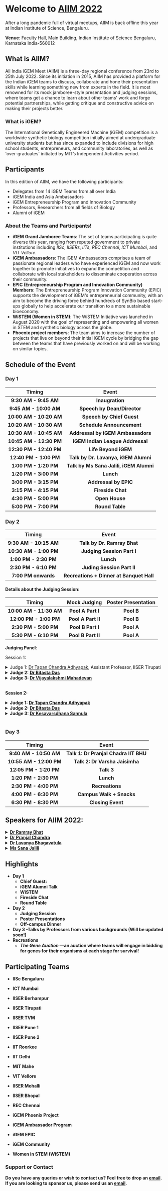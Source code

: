 
<div class="typewriter">
 <h1>Welcome to <a href="https://igem-iisc.github.io/AIIM2022/"> AIIM 2022</a></h1>
</div>

After a long pandemic full of virtual meetups, AIIM is back offline this year at Indian Institute of Science, Bengaluru.

**Venue**: Faculty Hall, Main Building, Indian Institute of Science Bengaluru, Karnataka India-560012 

## What is AIIM?
All India iGEM Meet (AIIM) is a three-day regional conference from 23rd to 25th July 2022. Since its initiation in 2015, AIIM has provided a platform for the Indian iGEM teams to discuss, collaborate and hone their presentation skills while learning something new from experts in the field. It is most renowned for its mock jamboree-style presentation and judging sessions, where teams get a chance to learn about other teams' work and forge potential partnerships, while getting critique and constructive advice on making their projects better.

### What is iGEM?

The International Genetically Engineered Machine (iGEM) competition is a worldwide synthetic biology competition initially aimed at undergraduate university students but has since expanded to include divisions for high school students, entrepreneurs, and community laboratories, as well as 'over-graduates' initiated by MIT’s Independent Activities period.

## Participants

In this edition of AIIM, we have the following participants:

- Delegates from 14 iGEM Teams from all over India
- iGEM India and Asia Ambassadors
- iGEM Entrepreneurship Program and Innovation Community 
- Professors, Researchers from all fields of Biology
- Alumni of iGEM

### About the Teams and Participants!

- **iGEM Grand Jamboree Teams**: The set of teams participating is quite diverse this year, ranging from reputed government to private institutions including _IISc_, _IISERs_, _IITs_, _REC Chennai_, _ICT Mumbai_, and _VIT Vellore_. 
- **iGEM Ambassadors**: The iGEM Ambassadors comprises a team of passionate regional leaders who have experienced iGEM and now work together to promote initiatives to expand the competition and collaborate with local stakeholders to disseminate cooperation across their community. 
- **EPIC (Entrepreneurship Program and Innovation Community) Members**: The Entrepreneurship Program Innovation Community (EPIC) supports the development of iGEM's entrepreneurial community, with an aim to become the driving force behind hundreds of SynBio based start-ups globally to help accelerate our transition to a more 
sustainable bioeconomy. 
- **WiSTEM (Women in STEM)**: The WiSTEM Initiative was launched in August 2020 with the goal of representing and empowering all women in STEM and synthetic biology across the globe. 
- **Phoenix project members**: The team aims to increase the number of projects that live on beyond their initial iGEM cycle by bridging the gap between the teams that have previously worked on and will be working on similar topics.


## Schedule of the Event

### Day 1

| **Timing** | **Event** |
| :------: | :------: |
| **9:30 AM - 9:45 AM** | **Inaugration** |
| **9:45 AM - 10:00 AM** | **Speech by Dean/Director** |
| **10:00 AM - 10:20 AM** | **Speech by Chief Guest** |
| **10:20 AM - 10:30 AM** | **Schedule Announcement** |
| **10:30 AM - 10:45 AM** | **Addressal by iGEM Ambassadors** |
| **10:45 AM - 12:30 PM** | **iGEM Indian League Addressal** |
| **12:30 PM - 12:40 PM** | **Life Beyond iGEM** |
| **12:40 PM - 1:00 PM** | **Talk by Dr. Lavanya, iGEM Alumni** |
| **1:00 PM - 1:20 PM** | **Talk by Ms Sana Jalili, iGEM Alumni** |
| **1:20 PM - 3:00 PM** | **Lunch** |
| **3:00 PM - 3:15 PM** | **Addressal by EPIC** |
| **3:15 PM - 4:15 PM** | **Fireside Chat** |
| **4:30 PM - 5:00 PM** | **Open House** |
| **5:00 PM - 7:00 PM** | **Round Table** |

### Day 2

| **Timing** | **Event** |
| :------: | :------: |
| **9:30 AM - 10:15 AM**| **Talk by Dr. Ramray Bhat** |
| **10:30 AM - 1:00 PM** | **Judging Session Part I** |
| **1:00 PM - 2:30 PM** | **Lunch** |
| **2:30 PM - 6:10 PM** | **Juding Session Part II** |
| **7:00 PM onwards** | **Recreations + Dinner at Banquet Hall** |

<h4>Details about the Judging Session:</h4>

| **Timing** | **Mock Judging** | **Poster Presentation** |
| :------: | :------: | :------: |
| **10:00 AM - 11:30 AM** | **Pool A Part I** | **Pool B** |
| **12:00 PM - 1:00 PM** | **Pool A Part II** | **Pool B** |
| **2:30 PM - 5:00 PM** | **Pool B Part I** | **Pool A** |
| **5:30 PM - 6:10 PM** | **Pool B Part II** | **Pool A** |

**Judging Panel**:

Session 1:

 <details>
 <summary>Judge 1: <a href="http://www.iisertirupati.ac.in/faculty/adhyapak/adhyapak.php">Dr Tapan Chandra Adhyapak</a>, Assistant Professor, IISER Tirupati </summary>
 
<img alt="Tapan Chandra Adhyapak" src="https://static.wixstatic.com/media/0578bc_a9f50c2f4f464b11b1e80e1efb0e8dc5~mv2.jpg/v1/fill/w_334,h_253,al_c,q_80,usm_0.66_1.00_0.01,enc_auto/0578bc_a9f50c2f4f464b11b1e80e1efb0e8dc5~mv2.jpg"><br>
<b>Position:<b> Assistant Professor<br>
<b>Affiliation:<b> Department of Physics, IISER Tirupati<br>
<b>Research Interests:<b> Physics of Active Particles, Nonequilibirium Statistical Physics, Driven Soft Biological Systems<br>
</details>

 <details><summary>Judge 2: <a href="https://iisc.ac.in/arting-science/dr-bitasta-das/">Dr Bitasta Das</a></summary>
 

<b>Position:<b> Senior Editorial Assistant and UG-Instructor (Humanities)<br>
<b>Affiliation:<b> Indian Institute of Science, Bengaluru<br>
 <img alt="Bitasta Das" src="https://iisc.ac.in/wp-content/uploads/2016/12/Bitasta-Das-300x246.jpg"><br>
 </details>
 
<details><summary>Judge 3: <a href="https://www.ibab.ac.in/research/vijayalakshmi-mahadevan/">Dr Vijayalakshmi Mahadevan</a></summary>

<b>Position:<b> Professor, Epigenetics and Image Informatics<br>
<b>Affiliation:<b> Institute of Bioinformatics and Applied Biotechnology, BioTech Park, Bengaluru<br>
<b>Research Interests:<b> Chromatin and Epigenetics, Disease Epigenetics, p53 mutations in cancer, epigenetic inhibitors, cancer epigenetics, imaging, machine learning<br>
 <img alt="Vijalaksmhi Mahadevan" src="https://www.ibab.ac.in/wp-content/uploads/2019/04/Vijayalakshmi-Mahadevan-1.jpg"><br>
</details>
<br>

Session 2:
 
<details><summary>Judge 1: <a href="http://www.iisertirupati.ac.in/faculty/adhyapak/adhyapak.php">Dr Tapan Chandra Adhyapak</a></summary>

<b>Position:<b> Assistant Professor<br>
<b>Affiliation:<b> Department of Physics, IISER Tirupati<br>
<b>Research Interests:<b> Physics of Active Particles, Nonequilibirium Statistical Physics, Driven Soft Biological Systems<br>
<img alt="Tapan Chandra Adhyapak" src="https://static.wixstatic.com/media/0578bc_a9f50c2f4f464b11b1e80e1efb0e8dc5~mv2.jpg/v1/fill/w_334,h_253,al_c,q_80,usm_0.66_1.00_0.01,enc_auto/0578bc_a9f50c2f4f464b11b1e80e1efb0e8dc5~mv2.jpg"><br>
</details>
 
<details><summary>Judge 2: <a href="https://iisc.ac.in/arting-science/dr-bitasta-das/">Dr Bitasta Das</a></summary>
 
<b>Position:<b> Senior Editorial Assistant and UG-Instructor (Humanities)<br>
<b>Affiliation:<b> Indian Institute of Science, Bengaluru<br>
<img alt="Bitasta Das" src="https://iisc.ac.in/wp-content/uploads/2016/12/Bitasta-Das-300x246.jpg"><br>
</details>
   
<details><summary>Judge 3: <a href="https://biochem.iisc.ac.in/kesavardana-sannula.php">Dr Kesavarsdhana Sannula</a></summary>

<b>Position:<b> Assistant Professor<br>
<b>Affiliation:<b> Department of Biochemistry, Indian Institute of Science, Bengaluru<br>
<b>Research Interests:<b> Mechanisms of Innate Immune Sensing, Inflammation and Cell Death; How RNA Virus-Host interactions determine host-specific immunopathology or immune tolerance; evolution of immune evasion traits in RNA viruses<br>
<img alt="Keshavardhan Sannula" src="https://kesavlab.files.wordpress.com/2021/04/img_20210406_165518-1.jpg"><br>
</details>
<br>

### Day 3

| **Timing** | **Event** |
| :------: | :------: |
| **9:40 AM - 10:50 AM** | **Talk 1: Dr Pranjal Chadra IIT BHU** |
| **10:55 AM - 12:00 PM** | **Talk 2: Dr Varsha Jaisimha** |
| **12:05 PM - 1:20 PM** | **Talk 3** |
| **1:20 PM - 2:30 PM** | **Lunch** |
| **2:30 PM - 4:00 PM** | **Recreations** |
| **4:00 PM - 6:30 PM** | **Campus Walk + Snacks** |
| **6:30 PM - 8:30 PM** | **Closing Event** |

## Speakers for AIIM 2022:

<details><summary> <a href="https://www.linkedin.com/in/lavanya-bhagavatula-8ba52442">Dr Ramray Bhat</a></summary>
 
<b>Position:<b> Assistant Professor<br>
<b>Affiliation:<b> Molecular Reproduction, Development and Genetics (MRDG) Indian Institute of Science
<b>Research Interests:<b> Morphogenesis, cancer progression
 
<img alt="Ramray Bhat" src="https://iiscprofiles.irins.org/assets/profile_images/66088.jpg">
</details>

<details><summary> <a href="https://www.linkedin.com/in/lavanya-bhagavatula-8ba52442">Dr Pranjal Chandra</a></summary>
 
<b>Position:<b> Assistant Professor & Ramanujan Fellow<br>
<b>Affiliation:<b> School of Biochemical Engineering, Indian Institute of Technology (BHU) Varanasi; Fellow, Indian Chemical Society<br>
<b>Research Interests:<b> Sensing Technology, Nano-Biotechnology, and Material Science to provide pertinent solutions to healthcare
 
<img alt="Pranjal Chandra" src="https://static.wixstatic.com/media/24e6b3_deb82bcadc92428d90398cf9248ee228~mv2.jpg/v1/fill/w_314,h_394,al_c,q_80,usm_0.66_1.00_0.01,enc_auto/IMG_20191230_174640.jpg">
</details>


<details><summary> <a href="https://www.linkedin.com/in/lavanya-bhagavatula-8ba52442">Dr Lavanya Bhagavatula</a></summary>
 
iGEM Ambassador<br>
Member of After iGEM <br>
<img alt="Dr Lavanya" src="https://static.igem.org/mediawiki/2019/4/41/T--IISER_Bhopal--lavanya1.jpeg">
</details>

<details><summary> <a href="https://www.linkedin.com/in/sana-jalili-aa122470">Ms Sana Jalili</a></summary>
 
iGEM Ambassador<br>
iGEM Friendzymes 2021<br> 
<img alt="Sana Jalili" src="https://media-exp2.licdn.com/dms/image/C4D03AQE07PmKw00DIw/profile-displayphoto-shrink_800_800/0/1657222553962?e=1663804800&v=beta&t=qy2RAOOHu5QYbELzy-L5UQAZcYrBkxwh4sZHgHcKIqY">
</details>

## Highlights

- **Day 1**
  - Chief Guest: 
  - iGEM Alumni Talk 
  - WiSTEM 
  - Fireside Chat 
  - Round Table
- **Day 2**
  - Judging Session
  - Poster Presentations 
  - Off-campus Dinner
- **Day 3**
  -Talks by Professors from various backgrounds 
(Will be updated soon!) 
- **Recreations**
  - _The Gene Auction_ —an auction where teams will engage in bidding for genes for their organisms at each stage for survival! 

## Participating Teams

- IISc Bengaluru
- ICT Mumbai
- IISER Berhampur
- IISER Tirupati
- IISER TVM
- IISER Pune 1
- IISER Pune 2
- IIT Roorkee
- IIT Delhi
- MIT Mahe
- VIT Vellore
- IISER Mohalli
- IISER Bhopal
- REC Chennai

- iGEM Phoenix Project
- iGEM Ambassador Program
- iGEM EPIC
- iGEM Community
- Women in STEM (WiSTEM)

### Support or Contact

Do you have any queries or wish to contact us? Feel free to drop an [email](mailto:igem.ug@iisc.ac.in). If you are looking to sponsor us, please send us an [email](mailto:igem.ug@iisc.ac.in).
